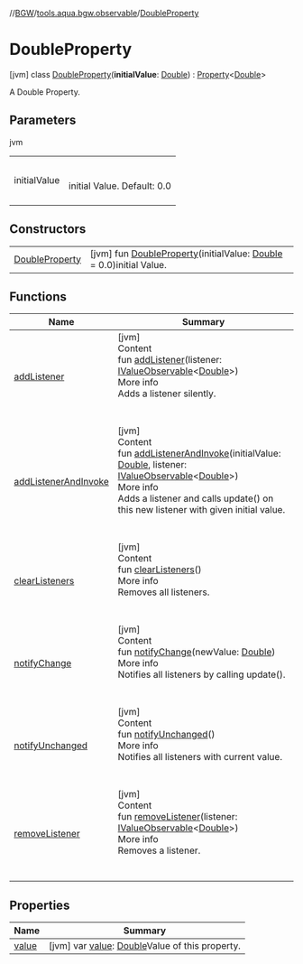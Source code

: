 //[BGW](../../../index.md)/[tools.aqua.bgw.observable](../index.md)/[DoubleProperty](index.md)



# DoubleProperty  
 [jvm] class [DoubleProperty](index.md)(**initialValue**: [Double](https://kotlinlang.org/api/latest/jvm/stdlib/kotlin/-double/index.html)) : [Property](../-property/index.md)<[Double](https://kotlinlang.org/api/latest/jvm/stdlib/kotlin/-double/index.html)> 

A Double Property.

   


## Parameters  
  
jvm  
  
| | |
|---|---|
| <a name="tools.aqua.bgw.observable/DoubleProperty///PointingToDeclaration/"></a>initialValue| <a name="tools.aqua.bgw.observable/DoubleProperty///PointingToDeclaration/"></a><br><br>initial Value. Default: 0.0<br><br>|
  


## Constructors  
  
| | |
|---|---|
| <a name="tools.aqua.bgw.observable/DoubleProperty/DoubleProperty/#kotlin.Double/PointingToDeclaration/"></a>[DoubleProperty](-double-property.md)| <a name="tools.aqua.bgw.observable/DoubleProperty/DoubleProperty/#kotlin.Double/PointingToDeclaration/"></a> [jvm] fun [DoubleProperty](-double-property.md)(initialValue: [Double](https://kotlinlang.org/api/latest/jvm/stdlib/kotlin/-double/index.html) = 0.0)initial Value.   <br>|


## Functions  
  
|  Name |  Summary | 
|---|---|
| <a name="tools.aqua.bgw.observable/ValueObservable/addListener/#tools.aqua.bgw.observable.IValueObservable[kotlin.Double]/PointingToDeclaration/"></a>[addListener](index.md#1236083759%2FFunctions%2F-1902411840)| <a name="tools.aqua.bgw.observable/ValueObservable/addListener/#tools.aqua.bgw.observable.IValueObservable[kotlin.Double]/PointingToDeclaration/"></a>[jvm]  <br>Content  <br>fun [addListener](index.md#1236083759%2FFunctions%2F-1902411840)(listener: [IValueObservable](../-i-value-observable/index.md)<[Double](https://kotlinlang.org/api/latest/jvm/stdlib/kotlin/-double/index.html)>)  <br>More info  <br>Adds a listener silently.  <br><br><br>|
| <a name="tools.aqua.bgw.observable/ValueObservable/addListenerAndInvoke/#kotlin.Double#tools.aqua.bgw.observable.IValueObservable[kotlin.Double]/PointingToDeclaration/"></a>[addListenerAndInvoke](index.md#919816177%2FFunctions%2F-1902411840)| <a name="tools.aqua.bgw.observable/ValueObservable/addListenerAndInvoke/#kotlin.Double#tools.aqua.bgw.observable.IValueObservable[kotlin.Double]/PointingToDeclaration/"></a>[jvm]  <br>Content  <br>fun [addListenerAndInvoke](index.md#919816177%2FFunctions%2F-1902411840)(initialValue: [Double](https://kotlinlang.org/api/latest/jvm/stdlib/kotlin/-double/index.html), listener: [IValueObservable](../-i-value-observable/index.md)<[Double](https://kotlinlang.org/api/latest/jvm/stdlib/kotlin/-double/index.html)>)  <br>More info  <br>Adds a listener and calls update() on this new listener with given initial value.  <br><br><br>|
| <a name="tools.aqua.bgw.observable/ValueObservable/clearListeners/#/PointingToDeclaration/"></a>[clearListeners](../-value-observable/clear-listeners.md)| <a name="tools.aqua.bgw.observable/ValueObservable/clearListeners/#/PointingToDeclaration/"></a>[jvm]  <br>Content  <br>fun [clearListeners](../-value-observable/clear-listeners.md)()  <br>More info  <br>Removes all listeners.  <br><br><br>|
| <a name="tools.aqua.bgw.observable/ValueObservable/notifyChange/#kotlin.Double/PointingToDeclaration/"></a>[notifyChange](index.md#-843216468%2FFunctions%2F-1902411840)| <a name="tools.aqua.bgw.observable/ValueObservable/notifyChange/#kotlin.Double/PointingToDeclaration/"></a>[jvm]  <br>Content  <br>fun [notifyChange](index.md#-843216468%2FFunctions%2F-1902411840)(newValue: [Double](https://kotlinlang.org/api/latest/jvm/stdlib/kotlin/-double/index.html))  <br>More info  <br>Notifies all listeners by calling update().  <br><br><br>|
| <a name="tools.aqua.bgw.observable/Property/notifyUnchanged/#/PointingToDeclaration/"></a>[notifyUnchanged](../-property/notify-unchanged.md)| <a name="tools.aqua.bgw.observable/Property/notifyUnchanged/#/PointingToDeclaration/"></a>[jvm]  <br>Content  <br>fun [notifyUnchanged](../-property/notify-unchanged.md)()  <br>More info  <br>Notifies all listeners with current value.  <br><br><br>|
| <a name="tools.aqua.bgw.observable/ValueObservable/removeListener/#tools.aqua.bgw.observable.IValueObservable[kotlin.Double]/PointingToDeclaration/"></a>[removeListener](index.md#428506026%2FFunctions%2F-1902411840)| <a name="tools.aqua.bgw.observable/ValueObservable/removeListener/#tools.aqua.bgw.observable.IValueObservable[kotlin.Double]/PointingToDeclaration/"></a>[jvm]  <br>Content  <br>fun [removeListener](index.md#428506026%2FFunctions%2F-1902411840)(listener: [IValueObservable](../-i-value-observable/index.md)<[Double](https://kotlinlang.org/api/latest/jvm/stdlib/kotlin/-double/index.html)>)  <br>More info  <br>Removes a listener.  <br><br><br>|


## Properties  
  
|  Name |  Summary | 
|---|---|
| <a name="tools.aqua.bgw.observable/DoubleProperty/value/#/PointingToDeclaration/"></a>[value](index.md#1633767972%2FProperties%2F-1902411840)| <a name="tools.aqua.bgw.observable/DoubleProperty/value/#/PointingToDeclaration/"></a> [jvm] var [value](index.md#1633767972%2FProperties%2F-1902411840): [Double](https://kotlinlang.org/api/latest/jvm/stdlib/kotlin/-double/index.html)Value of this property.   <br>|

